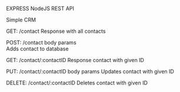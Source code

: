 EXPRESS NodeJS REST API

Simple CRM

GET: /contact
Response with all contacts

POST: /contact
body params  
Adds contact to database

GET: /contact/:contactID
Response contact with given ID

PUT: /contact/:contactID
body params
Updates contact with given ID

DELETE: /contact/:contactID
Deletes contact with given ID
